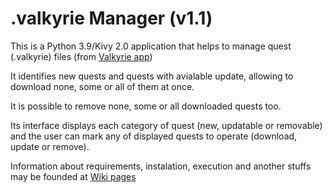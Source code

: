 # .valkyrie Manager (v1.1)

This is a Python 3.9/Kivy 2.0 application that helps to manage quest (.valkyrie) files (from [Valkyrie app](https://github.com/NPBruce/valkyrie))

It identifies new quests and quests with avialable update, allowing to download none, some or all of them at once.

It is possible to remove none, some or all downloaded quests too.

Its interface displays each category of quest (new, updatable or removable) and the user can mark any of displayed quests to operate (download, update or remove).

Information about requirements, instalation, execution and another stuffs may be founded at [Wiki pages](https://github.com/malkavk/ValkyrieScenariosManager/wiki)



